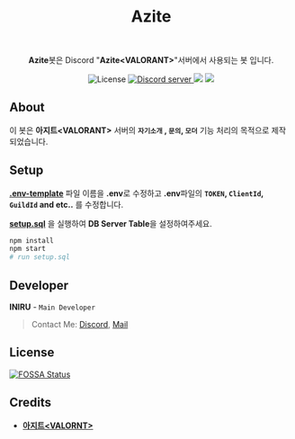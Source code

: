 <div align=center>
  <h1><b>Azite</b></h1>
  <br>
  <p><b>Azite</b>봇은 Discord "<b>Azite&lt;VALORANT&gt;</b>"서버에서 사용되는 봇 입니다.</p>
  <p>
  <a herf="https://opensource.org/licenses/MIT">
    <img src="https://img.shields.io/badge/License-MIT-yellow.svg" alt="License">
  </a>
  <a href="https://discord.gg/NkdFwWE8ZP">
    <img src="https://img.shields.io/discord/670930847293112321?color=5865F2&label=아지트<VALORANT>&logo=discord&logoColor=white" alt="Discord server" />
  </a>
  <a herf="https://www.npmjs.com/package/discord.js" alt="Discor.js Version">
    <img  src="https://img.shields.io/npm/v/discord.js?label=discord.js&logo=Discord">
  </a>
  <a href="https://app.fossa.com/projects/custom%2B38265%2FAzite?ref=badge_small" alt="FOSSA Status">
    <img src="https://app.fossa.com/api/projects/custom%2B38265%2FAzite.svg?type=small"/></a>
  </p>
</div>

## **About**

이 봇은 **아지트\<VALORANT\>** 서버의 **`자기소개` , `문의`, `모더`** 기능 처리의 목적으로 제작되었습니다.

## **Setup**

**[.env-template](.env-template)** 파일 이름을 **.env**로 수정하고 **.env**파일의 **`TOKEN`, `ClientId`, `GuildId` and etc..** 를 수정합니다.

**[setup.sql](setup.sql)** 을 실행하여 **DB Server Table**을 설정하여주세요.

```bash
npm install
npm start
# run setup.sql
```

## **Developer**

**INIRU** - `Main Developer`

> Contact Me: [Discord](https://discord.com/users/340124004599988234), [Mail](mailto:iniru@kakao.com)

## **License**

[![FOSSA Status](https://app.fossa.com/api/projects/custom%2B38265%2FAzite.svg?type=large)](https://app.fossa.com/projects/custom%2B38265%2FAzite?ref=badge_large)

## **Credits**

- **[아지트\<VALORNT>](https://discord.gg/NkdFwWE8ZP)**
